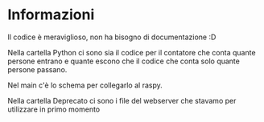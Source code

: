 # Informazioni
Il codice è meraviglioso, non ha bisogno di documentazione :D

Nella cartella Python ci sono sia il codice per il contatore che conta quante persone entrano e quante escono che il codice che conta solo quante persone passano.

Nel main c'è lo schema per collegarlo al raspy.

Nella cartella Deprecato ci sono i file del webserver che stavamo per utilizzare in primo momento

